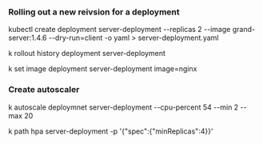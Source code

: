 ### Rolling out a new reivsion for a deployment

kubectl create deployment server-deployment --replicas 2 --image grand-server:1.4.6 --dry-run=client -o yaml > server-deployment.yaml

k rollout history deployment server-deployment 


k set image deployment server-deployment image=nginx


### Create autoscaler

k autoscale deploymnet server-deployment --cpu-percent 54 --min 2 --max 20

k path hpa server-deployment -p '{"spec":{"minReplicas":4}}'

